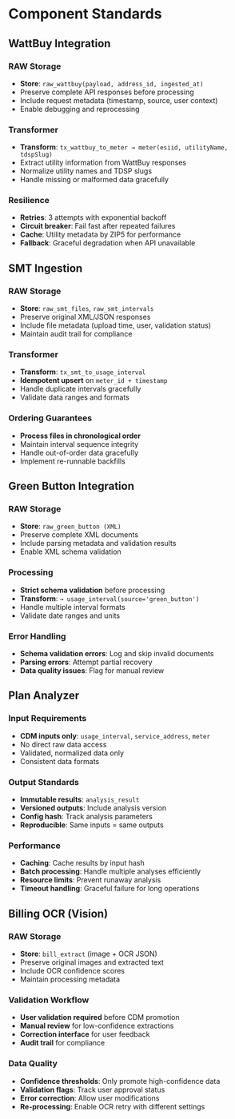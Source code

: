 # Component Standards

## WattBuy Integration

### RAW Storage
- **Store**: `raw_wattbuy(payload, address_id, ingested_at)`
- Preserve complete API responses before processing
- Include request metadata (timestamp, source, user context)
- Enable debugging and reprocessing

### Transformer
- **Transform**: `tx_wattbuy_to_meter → meter(esiid, utilityName, tdspSlug)`
- Extract utility information from WattBuy responses
- Normalize utility names and TDSP slugs
- Handle missing or malformed data gracefully

### Resilience
- **Retries**: 3 attempts with exponential backoff
- **Circuit breaker**: Fail fast after repeated failures
- **Cache**: Utility metadata by ZIP5 for performance
- **Fallback**: Graceful degradation when API unavailable

## SMT Ingestion

### RAW Storage
- **Store**: `raw_smt_files`, `raw_smt_intervals`
- Preserve original XML/JSON responses
- Include file metadata (upload time, user, validation status)
- Maintain audit trail for compliance

### Transformer
- **Transform**: `tx_smt_to_usage_interval`
- **Idempotent upsert** on `meter_id + timestamp`
- Handle duplicate intervals gracefully
- Validate data ranges and formats

### Ordering Guarantees
- **Process files in chronological order**
- Maintain interval sequence integrity
- Handle out-of-order data gracefully
- Implement re-runnable backfills

## Green Button Integration

### RAW Storage
- **Store**: `raw_green_button (XML)`
- Preserve complete XML documents
- Include parsing metadata and validation results
- Enable XML schema validation

### Processing
- **Strict schema validation** before processing
- **Transform**: `→ usage_interval(source='green_button')`
- Handle multiple interval formats
- Validate date ranges and units

### Error Handling
- **Schema validation errors**: Log and skip invalid documents
- **Parsing errors**: Attempt partial recovery
- **Data quality issues**: Flag for manual review

## Plan Analyzer

### Input Requirements
- **CDM inputs only**: `usage_interval`, `service_address`, `meter`
- No direct raw data access
- Validated, normalized data only
- Consistent data formats

### Output Standards
- **Immutable results**: `analysis_result`
- **Versioned outputs**: Include analysis version
- **Config hash**: Track analysis parameters
- **Reproducible**: Same inputs = same outputs

### Performance
- **Caching**: Cache results by input hash
- **Batch processing**: Handle multiple analyses efficiently
- **Resource limits**: Prevent runaway analysis
- **Timeout handling**: Graceful failure for long operations

## Billing OCR (Vision)

### RAW Storage
- **Store**: `bill_extract` (image + OCR JSON)
- Preserve original images and extracted text
- Include OCR confidence scores
- Maintain processing metadata

### Validation Workflow
- **User validation required** before CDM promotion
- **Manual review** for low-confidence extractions
- **Correction interface** for user feedback
- **Audit trail** for compliance

### Data Quality
- **Confidence thresholds**: Only promote high-confidence data
- **Validation flags**: Track user approval status
- **Error correction**: Allow user modifications
- **Re-processing**: Enable OCR retry with different settings
